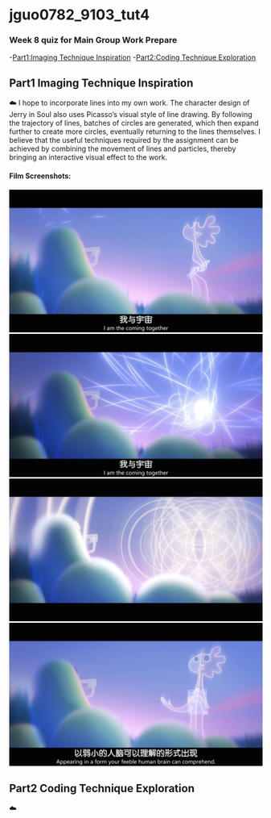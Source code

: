 # jguo0782_9103_tut4
### Week 8 quiz for Main Group Work Prepare
-[Part1:Imaging Technique Inspiration](#part1)
-[Part2:Coding Technique Exploration](#part2)
## Part1 Imaging Technique Inspiration
:cloud:
 I hope to incorporate lines into my own work. 
 The character design of Jerry in Soul also uses Picasso’s visual style of line drawing. By following the trajectory of lines, batches of circles are generated, which then expand further to create more circles, eventually returning to the lines themselves. 
 I believe that the useful techniques required by the assignment can be achieved by combining the movement of lines and particles, thereby bringing an interactive visual effect to the work.
 #### Film Screenshots: 
![Image_of_film_Soul_1](readmeImages/Soul_1.jpg)
![Image_of_film_Soul_2](readmeImages/Soul_2.jpg)
![Image_of_film_Soul_3](readmeImages/Soul_3.jpg)
![Image_of_film_Soul_4](readmeImages/Soul_4.jpg)
## Part2 Coding Technique Exploration
:cloud:



